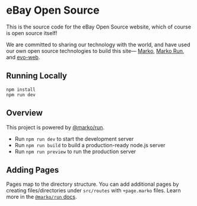 # eBay Open Source

This is the source code for the eBay Open Source website, which of course is open source itself!

We are committed to sharing our technology with the world, and have used our own open source technologies to build this site— [Marko](https://markojs.com), [Marko Run](https://marko.run), and [evo-web](https://github.com/eBay/evo-web).

## Running Locally

```
npm install
npm run dev
```

## Overview

This project is powered by [@marko/run](https://github.com/marko-js/run).

- Run `npm run dev` to start the development server
- Run `npm run build` to build a production-ready node.js server
- Run `npm run preview` to run the production server

## Adding Pages

Pages map to the directory structure. You can add additional pages by creating files/directories under `src/routes` with `+page.marko` files. Learn more in the [`@marko/run` docs](https://github.com/marko-js/run/#file-based-routing).
